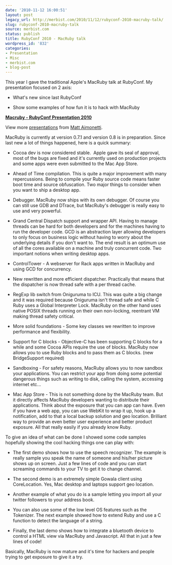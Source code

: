 ```yaml
---
date: '2010-11-12 16:00:51'
layout: post
legacy_url: http://merbist.com/2010/11/12/rubyconf-2010-macruby-talk/
slug: rubyconf-2010-macruby-talk
source: merbist.com
status: publish
title: RubyConf 2010 - MacRuby talk
wordpress_id: '832'
categories:
- Presentation
- Misc
- merbist.com
- blog-post
---
```


This year I gave the traditional Apple's MacRuby talk at RubyConf.
My presentation focused on 2 axis:



	
  * What's new since last RubyConf

	
  * Show some examples of how fun it is to hack with MacRuby




**[Macruby - RubyConf Presentation 2010](http://www.slideshare.net/mattetti/macruby-rubyconf-presentation-2010)**


View more [presentations](http://www.slideshare.net/) from [Matt Aimonetti](http://www.slideshare.net/mattetti).





MacRuby is currently at version 0.7.1 and version 0.8 is in preparation.
Since last new a lot of things happened, here is a quick summary:



	
  * Cocoa dev is now considered stable.  Apple gave its seal of approval, most of the bugs are fixed and it's currently used on production projects and some apps were even submitted to the Mac App Store.



	
  * Ahead of Time compilation. This is quite a major improvement with many repercussions. Being to compile your Ruby source code means faster boot time and source obfuscation. Two major things to consider when you want to ship a desktop app.

	
  * Debugger. MacRuby now ships with its own debugger. Of course you can still use GDB and DTrace, but MacRuby's debugger is really easy to use and very powerful.

	
  * Grand Central Dispatch support and wrapper API. Having to manage threads can be hard for both developers and for the machines having to run the developer code. GCD is an abstraction layer allowing developers to only focus on business logic without having to worry about the underlying details if you don't want to. The end result is an optimum use of all the cores available on a machine and truly concurrent code. Two important notions when writing desktop apps.

	
  * ControlTower - A webserver for Rack apps written in MacRuby and using GCD for concurrency.

	
  * New rewritten and more efficient dispatcher. Practically that means that the dispatcher is now thread safe with a per thread cache.

	
  * RegExp lib switch from Oniguruma to ICU. This was quite a big change and it was required because Oniguruma isn't thread safe and while C Ruby uses a Global Interpreter Lock. MacRuby on the other hand uses native POSIX threads running on their own non-locking, reentrant VM making thread safety critical.

	
  * More solid foundations - Some key classes we rewritten to improve performance and flexibility.

	
  * Support for C blocks - Objective-C has been supporting C blocks for a while and some Cocoa APIs require the use of blocks. MacRuby now allows you to use Ruby blocks and to pass them as C blocks. (new BridgeSupport required)

	
  * Sandboxing - For safety reasons, MacRuby allows you to now sandbox your applications. You can restrict your app from doing some potential dangerous things such as writing to disk, calling the system, accessing internet etc...

	
  * Mac App Store - This is not something done by the MacRuby team. But it directly affects MacRuby developers wanting to distribute their applications. Think about the exposure that you can app can have. Even if you have a web app, you can use WebKit to wrap it up, hook up a notification, add to that a local backup solution and geo location. Brilliant way to provide an even better user experience and better product exposure. All that really easily if you already know Ruby.


To give an idea of what can be done I showed some code samples hopefully showing the cool hacking things one can play with:

	
  * The first demo shows how to use the speech recognizer. The example is really sample you speak the name of someone and his/her picture shows up on screen. Just a few lines of code and you can start screaming commands to your TV to get it to change channel.

	
  * The second demo is an extremely simple Gowala client using CoreLocation. Yes, Mac desktop and laptops support geo location.

	
  * Another example of what you do is a sample letting you import all your twitter followers to your address book.

	
  * You can also use some of the low level OS features such as the Tokenizer. The next example showed how to extend Ruby and use a C function to detect the language of a string.

	
  * Finally, the last demo shows how to integrate a bluetooth device to control a HTML view via MacRuby and Javascript. All that in just a few lines of code!


Basically, MacRuby is now mature and it's time for hackers and people trying to get exposure to give it a try.
